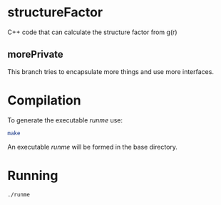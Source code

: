 # structureFactor
C++ code that can calculate the structure factor from g(r)

## morePrivate
This branch tries to encapsulate more things and use more interfaces.

# Compilation

To generate the executable *runme* use:

```bash
make 
```

An executable *runme* will be formed in the base directory. 

# Running

```bash
./runme
```
